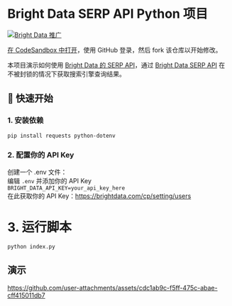 # Bright Data SERP API Python 项目

[![Bright Data 推广](https://github.com/bright-cn/LinkedIn-Scraper/raw/main/Proxies%20and%20scrapers%20GitHub%20bonus%20banner.png)](https://www.bright.cn/)

<a href="https://githubbox.com/brightdata/bright-data-serp-api-python-project?file=index.py" target="_blank">在 CodeSandbox 中打开</a>，使用 GitHub 登录，然后 fork 该仓库以开始修改。

本项目演示如何使用 [Bright Data 的 SERP API](https://www.bright.cn/products/serp-api)，通过 [Bright Data SERP API](https://www.bright.cn/products/serp-api) 在不被封锁的情况下获取搜索引擎查询结果。

## 🚀 快速开始

### 1. 安装依赖
```bash
pip install requests python-dotenv
```

### 2. 配置你的 API Key
创建一个 .env 文件：  
编辑 `.env` 并添加你的 API Key  
`BRIGHT_DATA_API_KEY=your_api_key_here`  
在此获取你的 API Key：https://brightdata.com/cp/setting/users

# 3. 运行脚本
`python index.py`

## 演示
https://github.com/user-attachments/assets/cdc1ab9c-f5ff-475c-abae-cff415011db7
